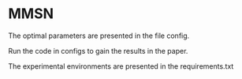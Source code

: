# MMSN
The optimal parameters are presented in the file config.

Run the code in configs to gain the results in the paper.

The experimental environments are presented in the requirements.txt
